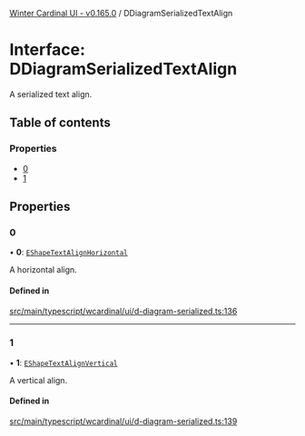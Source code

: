 [Winter Cardinal UI - v0.165.0](../index.md) / DDiagramSerializedTextAlign

# Interface: DDiagramSerializedTextAlign

A serialized text align.

## Table of contents

### Properties

- [0](DDiagramSerializedTextAlign.md#0)
- [1](DDiagramSerializedTextAlign.md#1)

## Properties

### 0

• **0**: [`EShapeTextAlignHorizontal`](../index.md#eshapetextalignhorizontal)

A horizontal align.

#### Defined in

[src/main/typescript/wcardinal/ui/d-diagram-serialized.ts:136](https://github.com/winter-cardinal/winter-cardinal-ui/blob/v0.165.0/src/main/typescript/wcardinal/ui/d-diagram-serialized.ts#L136)

___

### 1

• **1**: [`EShapeTextAlignVertical`](../index.md#eshapetextalignvertical)

A vertical align.

#### Defined in

[src/main/typescript/wcardinal/ui/d-diagram-serialized.ts:139](https://github.com/winter-cardinal/winter-cardinal-ui/blob/v0.165.0/src/main/typescript/wcardinal/ui/d-diagram-serialized.ts#L139)
